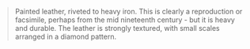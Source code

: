 > Painted leather, riveted to heavy iron.
> This is clearly a reproduction or facsimile, perhaps from the mid nineteenth century - but it is heavy and durable. The leather is strongly textured, with small scales arranged in a diamond pattern.